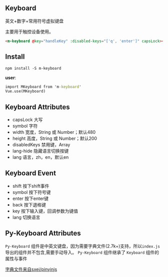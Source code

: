
## Keyboard

英文+数字+常用符号虚拟键盘

主要用于触控设备使用。

```html
<m-keyboard @key="handleKey" :disabled-keys="['q', 'enter']" capsLock></m-keyboard>
```

## Install

```
npm install -S m-keyboard
```

**user**:

```bat
import MKeyboard from 'm-keyboard'
Vue.use(MKeyboard)
```

## Keyboard Attributes

+ capsLock 大写
+ symbol 字符
+ width 宽度，String 或 Number；默认480
+ height 高度，String 或 Number；默认200
+ disabledKeys 禁用键，Array
+ lang-hide 隐藏语言切换按键
+ lang 语言，zh，en，默认en

## Keyboard Event

+ shift 按下shift事件
+ symbol 按下符号键
+ enter 按下enter键
+ back 按下退格键
+ key 按下输入键，回调参数为键值
+ lang 切换语言

## Py-Keyboard Attributes



`Py-Keyboard` 组件是中英文键盘，因为需要字典文件(2.7k+)支持，所以`index.js`导出的组件并不包含,需要手动导入。
`Py-Keyboard` 组件继承了 `Keyboard` 组件的属性与事件


[字典文件来自sxei/pinyinjs](https://github.com/sxei/pinyinjs)

